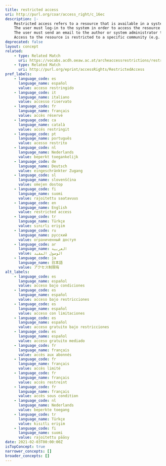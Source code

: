```yaml
---
title: restricted access
uri: http://purl.org/coar/access_right/c_16ec
description: |-
    Restricted access refers to a resource that is available in a system but with some type of restriction for full open access. This type of access can occur in a number of different situations. Some examples are described below:
    The user must log-in to the system in order to access the resource
    The user must send an email to the author or system administrator to access the resource
    Access to the resource is restricted to a specific community (e.g. limited to a university community)
deprecated: false
layout: concept
related:
    - type: Related Match
      uri: https://vocabs.acdh.oeaw.ac.at/archeaccessrestrictions/restricted
    - type: Related Match
      uri: http://purl.org/eprint/accessRights/RestrictedAccess
pref_labels:
    - language_code: es
      language_name: español
      value: acceso restringido
    - language_code: it
      language_name: italiano
      value: accesso riservato
    - language_code: fr
      language_name: français
      value: accès réservé
    - language_code: ca
      language_name: català
      value: accés restringit
    - language_code: pt
      language_name: português
      value: acesso restrito
    - language_code: nl
      language_name: Nederlands
      value: beperkt toegankelijk
    - language_code: de
      language_name: Deutsch
      value: eingeschränkter Zugang
    - language_code: sl
      language_name: slovenščina
      value: omejen dostop
    - language_code: fi
      language_name: suomi
      value: rajoitettu saatavuus
    - language_code: en
      language_name: English
      value: restricted access
    - language_code: tr
      language_name: Türkçe
      value: sınırlı erişim
    - language_code: ru
      language_name: русский
      value: ограниченный доступ
    - language_code: ar
      language_name: العربية
      value: الوصول المقيد
    - language_code: ja
      language_name: 日本語
      value: アクセス制限有
alt_labels:
    - language_code: es
      language_name: español
      value: acceso bajo condiciones
    - language_code: es
      language_name: español
      value: acceso bajo restricciones
    - language_code: es
      language_name: español
      value: acceso con limitaciones
    - language_code: es
      language_name: español
      value: acceso gratuito bajo restricciones
    - language_code: es
      language_name: español
      value: acceso gratuito mediado
    - language_code: fr
      language_name: français
      value: accès aux abonnés
    - language_code: fr
      language_name: français
      value: accès limité
    - language_code: fr
      language_name: français
      value: accès restreint
    - language_code: fr
      language_name: français
      value: accès sous condition
    - language_code: nl
      language_name: Nederlands
      value: beperkte toegang
    - language_code: tr
      language_name: Türkçe
      value: kısıtlı erişim
    - language_code: fi
      language_name: suomi
      value: rajoitettu pääsy
date: 2021-02-03T00:00:00Z
isTopConcept: true
narrower_concepts: []
broader_concepts: []
---
```


